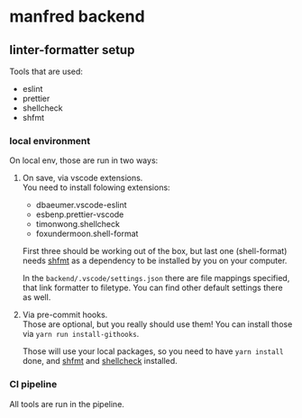 # manfred backend

## linter-formatter setup

Tools that are used:

-   eslint
-   prettier
-   shellcheck
-   shfmt

### local environment

On local env, those are run in two ways:

1. On save, via vscode extensions.\
   You need to install folowing extensions:

    - dbaeumer.vscode-eslint
    - esbenp.prettier-vscode
    - timonwong.shellcheck
    - foxundermoon.shell-format

    First three should be working out of the box, but last one (shell-format) needs [shfmt](https://github.com/mvdan/sh) as a dependency to be installed by you on your computer.

    In the `backend/.vscode/settings.json` there are file mappings specified, that link formatter to filetype. You can find other default settings there as well.

2. Via pre-commit hooks.\
   Those are optional, but you really should use them! You can install those via `yarn run install-githooks`.

    Those will use your local packages, so you need to have `yarn install` done, and [shfmt](https://github.com/mvdan/sh) and [shellcheck](https://github.com/koalaman/shellcheck) installed.

### CI pipeline

All tools are run in the pipeline.
